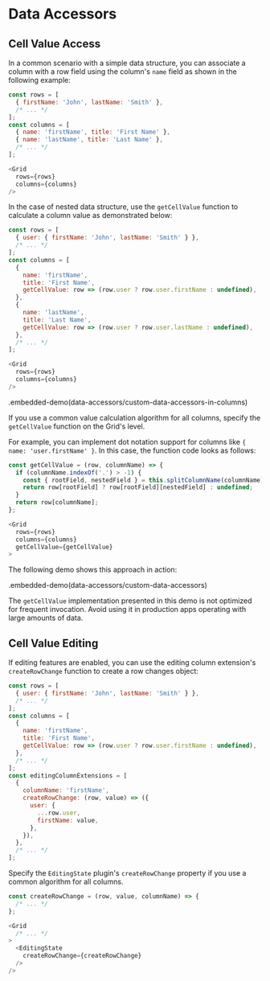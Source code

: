 # Data Accessors

## Cell Value Access

In a common scenario with a simple data structure, you can associate a column with a row field using the column's `name` field as shown in the following example:

```js
const rows = [
  { firstName: 'John', lastName: 'Smith' },
  /* ... */
];
const columns = [
  { name: 'firstName', title: 'First Name' },
  { name: 'lastName', title: 'Last Name' },
  /* ... */
];

<Grid
  rows={rows}
  columns={columns}
/>
```

In the case of nested data structure, use the `getCellValue` function to calculate a column value as demonstrated below:

```js
const rows = [
  { user: { firstName: 'John', lastName: 'Smith' } },
  /* ... */
];
const columns = [
  {
    name: 'firstName',
    title: 'First Name',
    getCellValue: row => (row.user ? row.user.firstName : undefined),
  },
  {
    name: 'lastName',
    title: 'Last Name',
    getCellValue: row => (row.user ? row.user.lastName : undefined),
  },
  /* ... */
];

<Grid
  rows={rows}
  columns={columns}
/>
```

.embedded-demo(data-accessors/custom-data-accessors-in-columns)

If you use a common value calculation algorithm for all columns, specify the `getCellValue` function on the Grid's level.

For example, you can implement dot notation support for columns like `{ name: 'user.firstName' }`. In this case, the function code looks as follows:

```js
const getCellValue = (row, columnName) => {
  if (columnName.indexOf('.') > -1) {
    const { rootField, nestedField } = this.splitColumnName(columnName);
    return row[rootField] ? row[rootField][nestedField] : undefined;
  }
  return row[columnName];
};

<Grid
  rows={rows}
  columns={columns}
  getCellValue={getCellValue}
>
```

The following demo shows this approach in action:

.embedded-demo(data-accessors/custom-data-accessors)

The `getCellValue` implementation presented in this demo is not optimized for frequent invocation. Avoid using it in production apps operating with large amounts of data.

## Cell Value Editing

If editing features are enabled, you can use the editing column extension's `createRowChange` function to create a row changes object:

```js
const rows = [
  { user: { firstName: 'John', lastName: 'Smith' } },
  /* ... */
];
const columns = [
  {
    name: 'firstName',
    title: 'First Name',
    getCellValue: row => (row.user ? row.user.firstName : undefined),
  },
  /* ... */
];
const editingColumnExtensions = [
  {
    columnName: 'firstName',
    createRowChange: (row, value) => ({
      user: {
        ...row.user,
        firstName: value,
      },
    }),
  },
  /* ... */
];
```

Specify the `EditingState` plugin's `createRowChange` property if you use a common algorithm for all columns.

```js
const createRowChange = (row, value, columnName) => {
  /* ... */
};

<Grid
  /* ... */
>
  <EditingState
    createRowChange={createRowChange}
  />
/>
```
